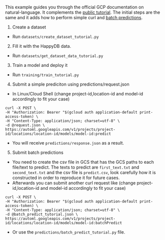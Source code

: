 This example guides you through the official GCP documentation on natural-language. It complements the [public tutorial][1].
The initial steps are the same and it adds how to perform simple curl and [batch predictions][2].

1. Create a dataset 
- Run `datasets/create_dataset_tutorial.py`
2. Fill it with the HappyDB data. 
- Run `datasets/get_dataset_data_tutorial.py`
3. Train a model and deploy it
- Run `training/train_tutorial.py`
4. Submit a simple prediciton using predictions/request.json
- In Linux/Cloud Shell (change project-id,location-id and model-id accordingly to fit your case)
```
curl -X POST \
-H "Authorization: Bearer "$(gcloud auth application-default print-access-token) \
-H "Content-Type: application/json; charset=utf-8" \
-d @request.json \
https://automl.googleapis.com/v1/projects/project-id/locations/location-id/models/model-id:predict
```
- You will receive `predictions/response.json` as a result. 
5. Submit batch predictions
- You need to create the csv file in GCS that has the GCS paths to each file/text to predict. The texts to predict are `first_text.txt` and `second_text.txt` and the csv file is `predict.csv`, look carefully how it is constructed in order to reproduce it for future cases.
- Afterwards you can submit another curl request like (change project-id,location-id and model-id accordingly to fit your case)
```
curl -X POST \
-H "Authorization: Bearer "$(gcloud auth application-default print-access-token) \
-H "Content-Type: application/json; charset=utf-8" \
-d @batch_predict_tutorial.json \
https://automl.googleapis.com/v1/projects/project-id/locations/location-id/models/model-id:batchPredict
```
- Or use the `predictions/batch_predict_tutorial.py` file.

[1]: https://cloud.google.com/natural-language/automl/docs/tutorial
[2]: https://cloud.google.com/natural-language/automl/docs/predict#batch_prediction
